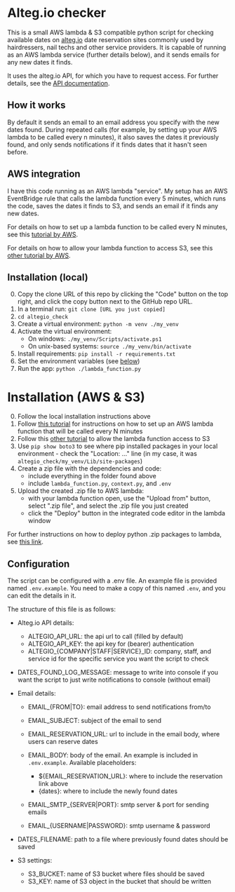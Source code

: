 # Alteg.io checker

This is a small AWS lambda & S3 compatible python script for checking available dates on [alteg.io](https://alteg.io) date reservation sites commonly used by hairdressers, nail techs and other service providers. It is capable of running as an AWS lambda service (further details below), and it sends emails for any new dates it finds. 

It uses the alteg.io API, for which you have to request access. For further details, see the [API documentation](https://developer.alteg.io/api).

## How it works
By default it sends an email to an email address you specify with the new dates found. During repeated calls (for example, by setting up your AWS lambda to be called every n minutes), it also saves the dates it previously found, and only sends notifications if it finds dates that it hasn't seen before.

## AWS integration
I have this code running as an AWS lambda "service". My setup has an AWS EventBridge rule that calls the lambda function every 5 minutes, which runs the code, saves the dates it finds to S3, and sends an email if it finds any new dates.

For details on how to set up a lambda function to be called every N minutes, see this [tutorial by AWS](https://docs.aws.amazon.com/eventbridge/latest/userguide/eb-run-lambda-schedule.html).

For details on how to allow your lambda function to access S3, see this [other tutorial by AWS](https://repost.aws/knowledge-center/lambda-execution-role-s3-bucket).

## Installation (local)
0. Copy the clone URL of this repo by clicking the "Code" button on the top right, and click the copy button next to the GitHub repo URL.
1. In a terminal run: `git clone [URL you just copied]`
2. `cd altegio_check`
3. Create a virtual environment: `python -m venv ./my_venv`
4. Activate the virtual environment: 
   - On windows: `./my_venv/Scripts/activate.ps1`
   - On unix-based systems: `source ./my_venv/bin/activate`
5. Install requirements: `pip install -r requirements.txt`
6. Set the environment variables (see [below](#configuration))
7. Run the app: `python ./lambda_function.py`

# Installation (AWS & S3)
0. Follow the local installation instructions above
1. Follow [this tutorial](https://docs.aws.amazon.com/eventbridge/latest/userguide/eb-run-lambda-schedule.html) for instructions on how to set up an AWS lambda function that will be called every N minutes
2. Follow this [other tutorial](https://repost.aws/knowledge-center/lambda-execution-role-s3-bucket) to allow the lambda function access to S3
3. Use `pip show boto3` to see where pip installed packages in your local environment - check the "Location: ..." line (in my case, it was `altegio_check/my_venv/Lib/site-packages`)
4. Create a zip file with the dependencies and code: 
   - include everything in the folder found above
   - include `lambda_function.py`, `context.py`, and `.env`
5. Upload the created .zip file to AWS lambda:
   - with your lambda function open, use the "Upload from" button, select ".zip file", and select the .zip file you just created
   - click the "Deploy" button in the integrated code editor in the lambda window

For further instructions on how to deploy python .zip packages to lambda, see [this link](https://docs.aws.amazon.com/lambda/latest/dg/python-package.html#python-package-create-dependencies).

## <a name="configuration"></a>Configuration
The script can be configured with a .env file. An example file is provided named `.env.example`. You need to make a copy of this named `.env`, and you can edit the details in it.

The structure of this file is as follows:
 - Alteg.io API details:
   - ALTEGIO_API_URL: the api url to call (filled by default)
   - ALTEGIO_API_KEY: the api key for (bearer) authentication
   - ALTEGIO_{COMPANY|STAFF|SERVICE}_ID: company, staff, and service id for the specific service you want the script to check

 - DATES_FOUND_LOG_MESSAGE: message to write into console if you want the script to just write notifications to console (without email)
 - Email details:
   - EMAIL_{FROM|TO}: email address to send notifications from/to
   - EMAIL_SUBJECT: subject of the email to send
   - EMAIL_RESERVATION_URL: url to include in the email body, where users can reserve dates
   - EMAIL_BODY: body of the email. An example is included in `.env.example`. Available placeholders: 
     - ${EMAIL_RESERVATION_URL}: where to include the reservation link above
     - {dates}: where to include the newly found dates
   
   - EMAIL_SMTP_{SERVER|PORT}: smtp server & port for sending emails
   - EMAIL_{USERNAME|PASSWORD}: smtp username & password

 - DATES_FILENAME: path to a file where previously found dates should be saved
 - S3 settings:
   - S3_BUCKET: name of S3 bucket where files should be saved
   - S3_KEY: name of S3 object in the bucket that should be written
